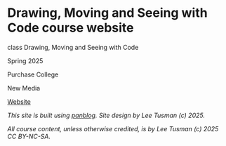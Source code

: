 # Drawing, Moving and Seeing with Code course website

class Drawing, Moving and Seeing with Code

Spring 2025 

Purchase College

New Media

[Website](https://leetusman.com/dmsc_spring2025)


*This site is built using [panblog](https://github.com/lee2sman/panblog). Site design by Lee Tusman (c) 2025.*

*All course content, unless otherwise credited, is by Lee Tusman (c) 2025 CC BY-NC-SA.*
